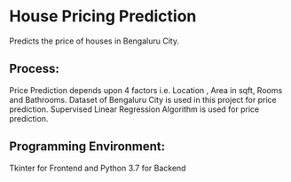 # House Pricing Prediction

Predicts the price of houses in Bengaluru City.

## Process:
Price Prediction depends upon 4 factors i.e. Location , Area in sqft, Rooms and Bathrooms. Dataset of Bengaluru City is used in this project for price prediction.
Supervised Linear Regression Algorithm is used for price prediction.

## Programming Environment:
Tkinter for Frontend and Python 3.7 for Backend
